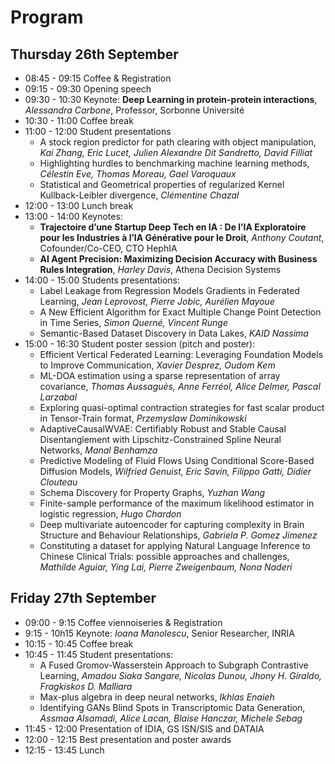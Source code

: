 # Program

## Thursday 26th September
* 08:45 - 09:15 Coffee & Registration
* 09:15 - 09:30 Opening speech
* 09:30 - 10:30 Keynote: **Deep Learning in protein-protein interactions**, *Alessandra Carbone*, Professor, Sorbonne Université
* 10:30 - 11:00 Coffee break
* 11:00 - 12:00 Student presentations
    * A stock region predictor for path clearing with object manipulation, *Kai Zhang, Eric Lucet, Julien Alexandre Dit Sandretto, David Filliat*
    * Highlighting hurdles to benchmarking machine learning methods, *Célestin Eve, Thomas Moreau, Gael Varoquaux*
    * Statistical and Geometrical properties of regularized Kernel Kullback-Leibler divergence, *Clémentine Chazal*
* 12:00 - 13:00 Lunch break
* 13:00 - 14:00 Keynotes:
    * **Trajectoire d’une Startup Deep Tech en IA : De l’IA Exploratoire pour les Industries à l’IA Générative pour le Droit**, *Anthony Coutant*, Cofounder/Co-CEO, CTO HephIA
    * **AI Agent Precision: Maximizing Decision Accuracy with Business Rules Integration**, *Harley Davis*, Athena Decision Systems
* 14:00 - 15:00 Students presentations:
    * Label Leakage from Regression Models Gradients in Federated Learning, *Jean Leprovost, Pierre Jobic, Aurélien Mayoue*
    * A New Efficient Algorithm for Exact Multiple Change Point Detection in Time Series, *Simon Querné, Vincent Runge*
    * Semantic-Based Dataset Discovery in Data Lakes, *KAID Nassima*
* 15:00 - 16:30 Student poster session (pitch and poster):
    * Efficient Vertical Federated Learning: Leveraging Foundation Models to Improve Communication, *Xavier Desprez, Oudom Kem*
    * ML-DOA estimation using a sparse representation of array covariance, *Thomas Aussaguès, Anne Ferréol, Alice Delmer, Pascal Larzabal*
    * Exploring quasi-optimal contraction strategies for fast scalar product in Tensor-Train format, *Przemyslaw Dominikowski*
    * AdaptiveCausalWVAE: Certifiably Robust and Stable Causal Disentanglement with Lipschitz-Constrained Spline Neural Networks, *Manal Benhamza*
    * Predictive Modeling of Fluid Flows Using Conditional Score-Based Diffusion Models, *Wilfried Genuist, Eric Savin, Filippo Gatti, Didier Clouteau*
    * Schema Discovery for Property Graphs, *Yuzhan Wang*
    * Finite-sample performance of the maximum likelihood estimator in logistic regression, *Hugo Chardon*
    * Deep multivariate autoencoder for capturing complexity in Brain Structure and Behaviour Relationships, *Gabriela P. Gomez Jimenez*
    * Constituting a dataset for applying Natural Language Inference to Chinese Clinical Trials: possible approaches and challenges, *Mathilde Aguiar, Ying Lai, Pierre Zweigenbaum, Nona Naderi*


## Friday 27th September
* 09:00 - 9:15 Coffee viennoiseries & Registration
* 9:15 - 10h15 Keynote: *Ioana Manolescu*, Senior Researcher, INRIA
* 10:15 - 10:45 Coffee break
* 10:45 - 11:45 Student presentations:
    * A Fused Gromov-Wasserstein Approach to Subgraph Contrastive Learning, *Amadou Siaka Sangare, Nicolas Dunou, Jhony H. Giraldo, Fragkiskos D. Malliara*
    * Max-plus algebra in deep neural networks, *Ikhlas Enaieh*
    * Identifying GANs Blind Spots in Transcriptomic Data Generation, *Assmaa Alsamadi, Alice Lacan, Blaise Hanczar, Michele Sebag*
* 11:45 - 12:00 Presentation of IDIA, GS ISN/SIS and DATAIA
* 12:00 - 12:15 Best presentation and poster awards
* 12:15 - 13:45 Lunch
